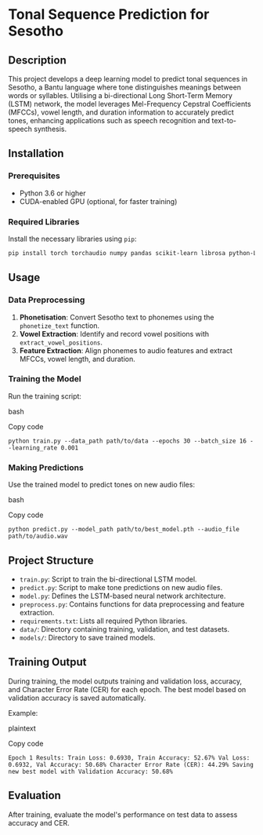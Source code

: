 # Tonal Sequence Prediction for Sesotho

## Description

This project develops a deep learning model to predict tonal sequences in Sesotho, a Bantu language where tone distinguishes meanings between words or syllables. Utilising a bi-directional Long Short-Term Memory (LSTM) network, the model leverages Mel-Frequency Cepstral Coefficients (MFCCs), vowel length, and duration information to accurately predict tones, enhancing applications such as speech recognition and text-to-speech synthesis.

## Installation

### Prerequisites

- Python 3.6 or higher
- CUDA-enabled GPU (optional, for faster training)

### Required Libraries

Install the necessary libraries using `pip`:

```bash
pip install torch torchaudio numpy pandas scikit-learn librosa python-Levenshtein
```


## Usage

### Data Preprocessing

1. **Phonetisation**: Convert Sesotho text to phonemes using the `phonetize_text` function.
2. **Vowel Extraction**: Identify and record vowel positions with `extract_vowel_positions`.
3. **Feature Extraction**: Align phonemes to audio features and extract MFCCs, vowel length, and duration.

### Training the Model

Run the training script:

bash

Copy code

`python train.py --data_path path/to/data --epochs 30 --batch_size 16 --learning_rate 0.001`

### Making Predictions

Use the trained model to predict tones on new audio files:

bash

Copy code

`python predict.py --model_path path/to/best_model.pth --audio_file path/to/audio.wav`

## Project Structure

- `train.py`: Script to train the bi-directional LSTM model.
- `predict.py`: Script to make tone predictions on new audio files.
- `model.py`: Defines the LSTM-based neural network architecture.
- `preprocess.py`: Contains functions for data preprocessing and feature extraction.
- `requirements.txt`: Lists all required Python libraries.
- `data/`: Directory containing training, validation, and test datasets.
- `models/`: Directory to save trained models.

## Training Output

During training, the model outputs training and validation loss, accuracy, and Character Error Rate (CER) for each epoch. The best model based on validation accuracy is saved automatically.

Example:

plaintext

Copy code

`Epoch 1 Results: Train Loss: 0.6930, Train Accuracy: 52.67% Val Loss: 0.6932, Val Accuracy: 50.68% Character Error Rate (CER): 44.29% Saving new best model with Validation Accuracy: 50.68%`

## Evaluation

After training, evaluate the model's performance on test data to assess accuracy and CER.
